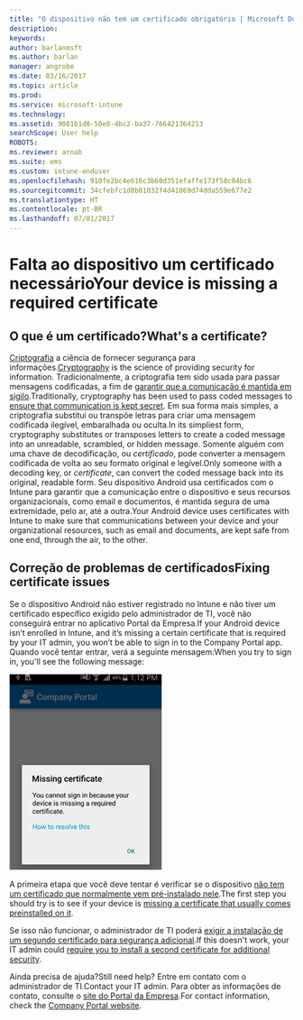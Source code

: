 ```yaml
---
title: "O dispositivo não tem um certificado obrigatório | Microsoft Docs"
description: 
keywords: 
author: barlanmsft
ms.author: barlan
manager: angrobe
ms.date: 03/16/2017
ms.topic: article
ms.prod: 
ms.service: microsoft-intune
ms.technology: 
ms.assetid: 9081b1d8-50e8-4bc2-ba37-766421364213
searchScope: User help
ROBOTS: 
ms.reviewer: arnab
ms.suite: ems
ms.custom: intune-enduser
ms.openlocfilehash: 910fe2bc4e616c3b60d351efaffe173f58c04bc6
ms.sourcegitcommit: 34cfebfc1d8b81032f4d41869d74dda559e677e2
ms.translationtype: HT
ms.contentlocale: pt-BR
ms.lasthandoff: 07/01/2017
---
```

# <span data-ttu-id="1e81a-102">Falta ao dispositivo um certificado necessário</span><span class="sxs-lookup"><span data-stu-id="1e81a-102">Your device is missing a required certificate</span></span>
<a id="your-device-is-missing-a-required-certificate" class="xliff"></a>

## <span data-ttu-id="1e81a-103">O que é um certificado?</span><span class="sxs-lookup"><span data-stu-id="1e81a-103">What's a certificate?</span></span>
<a id="whats-a-certificate" class="xliff"></a>

<span data-ttu-id="1e81a-104">[Criptografia](https://technet.microsoft.com/library/cc962030.aspx) a ciência de fornecer segurança para informações.</span><span class="sxs-lookup"><span data-stu-id="1e81a-104">[Cryptography](https://technet.microsoft.com/library/cc962030.aspx) is the science of providing security for information.</span></span> <span data-ttu-id="1e81a-105">Tradicionalmente, a criptografia tem sido usada para passar mensagens codificadas, a fim de [garantir que a comunicação é mantida em sigilo](https://technet.microsoft.com/library/cc962019.aspx).</span><span class="sxs-lookup"><span data-stu-id="1e81a-105">Traditionally, cryptography has been used to pass coded messages to [ensure that communication is kept secret](https://technet.microsoft.com/library/cc962019.aspx).</span></span> <span data-ttu-id="1e81a-106">Em sua forma mais simples, a criptografia substitui ou transpõe letras para criar uma mensagem codificada ilegível, embaralhada ou oculta.</span><span class="sxs-lookup"><span data-stu-id="1e81a-106">In its simpliest form, cryptography substitutes or transposes letters to create a coded message into an unreadable, scrambled, or hidden message.</span></span> <span data-ttu-id="1e81a-107">Somente alguém com uma chave de decodificação, ou _certificado_, pode converter a mensagem codificada de volta ao seu formato original e legível.</span><span class="sxs-lookup"><span data-stu-id="1e81a-107">Only someone with a decoding key, or _certificate_, can convert the coded message back into its original, readable form.</span></span> <span data-ttu-id="1e81a-108">Seu dispositivo Android usa certificados com o Intune para garantir que a comunicação entre o dispositivo e seus recursos organizacionais, como email e documentos, é mantida segura de uma extremidade, pelo ar, até a outra.</span><span class="sxs-lookup"><span data-stu-id="1e81a-108">Your Android device uses certificates with Intune to make sure that communications between your device and your organizational resources, such as email and documents, are kept safe from one end, through the air, to the other.</span></span>

## <span data-ttu-id="1e81a-109">Correção de problemas de certificados</span><span class="sxs-lookup"><span data-stu-id="1e81a-109">Fixing certificate issues</span></span>
<a id="fixing-certificate-issues" class="xliff"></a>

<span data-ttu-id="1e81a-110">Se o dispositivo Android não estiver registrado no Intune e não tiver um certificado específico exigido pelo administrador de TI, você não conseguirá entrar no aplicativo Portal da Empresa.</span><span class="sxs-lookup"><span data-stu-id="1e81a-110">If your Android device isn’t enrolled in Intune, and it’s missing a certain certificate that is required by your IT admin, you won’t be able to sign in to the Company Portal app.</span></span> <span data-ttu-id="1e81a-111">Quando você tentar entrar, verá a seguinte mensagem:</span><span class="sxs-lookup"><span data-stu-id="1e81a-111">When you try to sign in, you'll see the following message:</span></span>

![screenshot-error-message-about-missing-certificate](./media/andr-cert_install-1-cert_missing.png)

<span data-ttu-id="1e81a-113">A primeira etapa que você deve tentar é verificar se o dispositivo [não tem um certificado que normalmente vem pré-instalado nele](your-device-is-missing-a-preinstalled-certificate-android.md).</span><span class="sxs-lookup"><span data-stu-id="1e81a-113">The first step you should try is to see if your device is [missing a certificate that usually comes preinstalled on it](your-device-is-missing-a-preinstalled-certificate-android.md).</span></span>

<span data-ttu-id="1e81a-114">Se isso não funcionar, o administrador de TI poderá [exigir a instalação de um segundo certificado para segurança adicional](your-device-is-missing-an-IT-required-certificate-android.md).</span><span class="sxs-lookup"><span data-stu-id="1e81a-114">If this doesn't work, your IT admin could [require you to install a second certificate for additional security](your-device-is-missing-an-IT-required-certificate-android.md).</span></span>

<span data-ttu-id="1e81a-115">Ainda precisa de ajuda?</span><span class="sxs-lookup"><span data-stu-id="1e81a-115">Still need help?</span></span> <span data-ttu-id="1e81a-116">Entre em contato com o administrador de TI.</span><span class="sxs-lookup"><span data-stu-id="1e81a-116">Contact your IT admin.</span></span> <span data-ttu-id="1e81a-117">Para obter as informações de contato, consulte o [site do Portal da Empresa](http://portal.manage.microsoft.com).</span><span class="sxs-lookup"><span data-stu-id="1e81a-117">For contact information, check the [Company Portal website](http://portal.manage.microsoft.com).</span></span>

